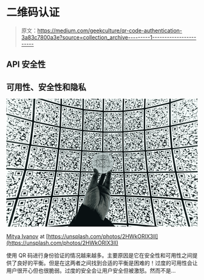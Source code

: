 # 二维码认证

> 原文：<https://medium.com/geekculture/qr-code-authentication-3a83c7800a3e?source=collection_archive---------1----------------------->

## API 安全性

## 可用性、安全性和隐私

![](img/061d53e177f004f15f45ed9e7a408e10.png)

[Mitya Ivanov](https://unsplash.com/@aka_opex) at [https://unsplash.com/photos/2HWkORIX3II](https://unsplash.com/photos/2HWkORIX3II)

使用 QR 码进行身份验证的情况越来越多。主要原因是它在安全性和可用性之间提供了良好的平衡。但是在这两者之间找到合适的平衡是困难的！过度的可用性会让用户很开心但也很脆弱。过度的安全会让用户安全但被激怒。然而不是…
